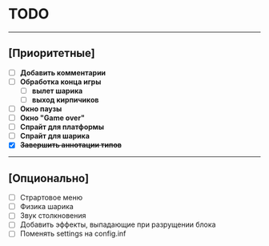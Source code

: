 # TODO

---

## [Приоритетные]

- [ ] **Добавить комментарии**
- [ ] **Обработка конца игры**
    + [ ] **вылет шарика**
    + [ ] **выход кирпичиков**
- [ ] **Окно паузы**
- [ ] **Окно "Game over"**
- [ ] **Спрайт для платформы**
- [ ] **Спрайт для шарика**
- [x] ~~**Завершить аннотации типов**~~

---

## [Опционально]

- [ ] Страртовое меню
- [ ] Физика шарика
- [ ] Звук столкновения
- [ ] Добавить эффекты, выпадающие при разрущении блока
- [ ] Поменять settings на config.inf